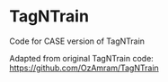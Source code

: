 # TagNTrain
Code for CASE version of TagNTrain 

Adapted from original TagNTrain code: https://github.com/OzAmram/TagNTrain

